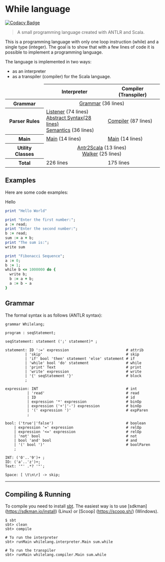 # While language

[![Codacy Badge](https://api.codacy.com/project/badge/Grade/b1705795c5f74b9289b6f4c942dd5911)](https://www.codacy.com/app/leonardo-lucena/whilelang?utm_source=github.com&utm_medium=referral&utm_content=lrlucena/whilelang&utm_campaign=badger)

> A small programming language created with ANTLR and Scala.

This is a programming language with only one loop instruction (while) and a single type (integer).
The goal is to show that with a few lines of code it is possible to implement a programming language.

The language is implemented in two ways:
 - as an interpreter
 - as a transpiler (compiler) for the Scala language.

<table>
  <thead>
    <tr>
      <td></td>
      <th >Interpreter</th>
      <th >Compiler (Transpiler)</th>
    </tr>
    </thead>
    <tbody>
    <tr>
      <th>Grammar</th>
      <td colspan="2" align="center"><a href="#grammar">Grammar</a> (36 lines)</td>
    </tr>
    <tr>
      <th>Parser Rules</th>
      <td><a href="#grammar">Listener</a> (74 lines)<br>
          <a href="#grammar">Abstract Syntax(28 lines)<br>
          <a href="#grammar">Semantics</a> (36 lines)</td>
      <td><a href="#grammar">Compiler</a> (87 lines)</td>
    </tr>
    <tr>
      <th>Main</th>
      <td><a href="#grammar">Main</a> (14 lines)</td>
      <td><a href="#grammar">Main</a> (14 lines)</td>
    </tr>
    <tr>
      <th>Utility Classes</th>
      <td colspan="2" align="center"><a href="#antlr2scala">Antr2Scala</a> (13 lines)<br> <a href="#walker">Walker</a> (25 lines)</td>
    </tr>
    <tr>
      <th>Total</th>
      <td>226 lines</td>
      <td>175 lines</td>
    </tr>
  </tbody>
</table>


## Examples
Here are some code examples:

Hello
````ruby
print "Hello World"
````

````ruby
print "Enter the first number:";
a := read;
print "Enter the second number:";
b := read;
sum := a + b;
print "The sum is:";
write sum
````

````ruby
print "Fibonacci Sequence";
a := 0;
b := 1;
while b <= 1000000 do {
  write b;
  b := a + b;
  a := b - a
}
````

## Grammar

The formal syntax is as follows (ANTLR syntax):

````antlr
grammar Whilelang;

program : seqStatement;

seqStatement: statement (';' statement)* ;

statement: ID ':=' expression                          # attrib
         | 'skip'                                      # skip
         | 'if' bool 'then' statement 'else' statement # if
         | 'while' bool 'do' statement                 # while
         | 'print' Text                                # print
         | 'write' expression                          # write
         | '{' seqStatement '}'                        # block
         ;

expression: INT                                        # int
          | 'read'                                     # read
          | ID                                         # id
          | expression '*' expression                  # binOp
          | expression ('+'|'-') expression            # binOp
          | '(' expression ')'                         # expParen
          ;

bool: ('true'|'false')                                 # boolean
    | expression '=' expression                        # relOp
    | expression '<=' expression                       # relOp
    | 'not' bool                                       # not
    | bool 'and' bool                                  # and
    | '(' bool ')'                                     # boolParen
    ;

INT: ('0'..'9')+ ;
ID: ('a'..'z')+;
Text: '"' .*? '"';

Space: [ \t\n\r] -> skip;
````
---

## Compiling & Running

To compile you need to install [sbt](https://www.scala-sbt.org/). The easiest way is to use [sdkman] (https://sdkman.io/install) (Linux) or [Scoop] (https://scoop.sh/) (Windows).

````shell
$ sbt
sbt> clean
sbt> compile

# To run the interpreter
sbt> runMain whilelang.interpreter.Main sum.while

# To run the transpiler
sbt> runMain whilelang.compiler.Main sum.while
````
